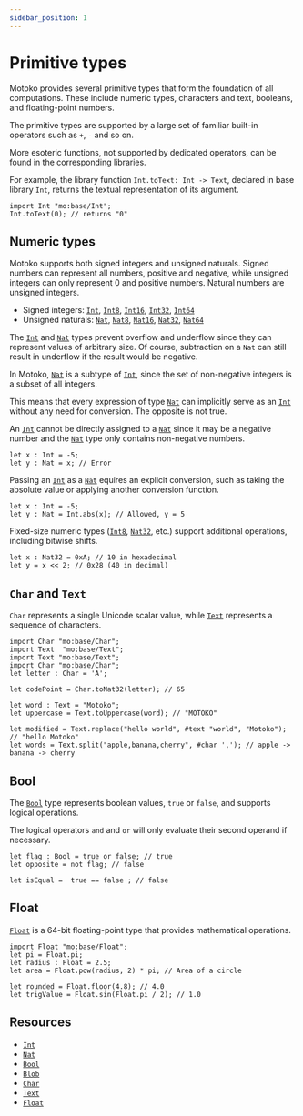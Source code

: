 ```yaml
---
sidebar_position: 1
---
```


# Primitive types

Motoko provides several primitive types that form the foundation of all computations. These include numeric types, characters and text, booleans, and floating-point numbers.

The primitive types are supported by a large set of familiar built-in operators such as `+`, `-` and so on.

More esoteric functions, not supported by dedicated operators, can be found in the corresponding libraries.

For example, the library function `Int.toText: Int -> Text`, declared in base library `Int`, returns the textual representation of its argument.

```motoko name=int
import Int "mo:base/Int";
Int.toText(0); // returns "0"
```

## Numeric types

Motoko supports both signed integers and unsigned naturals. Signed numbers can represent all numbers, positive and negative, while unsigned integers can only represent 0 and positive numbers. Natural numbers are unsigned integers.

- Signed integers: [`Int`](https://internetcomputer.org/docs/motoko/base/Int), [`Int8`](https://internetcomputer.org/docs/motoko/base/Int8), [`Int16`](https://internetcomputer.org/docs/motoko/base/Int16), [`Int32`](https://internetcomputer.org/docs/motoko/base/Int32), [`Int64`](https://internetcomputer.org/docs/motoko/base/Int64)
- Unsigned naturals: [`Nat`](https://internetcomputer.org/docs/motoko/base/Nat), [`Nat8`](https://internetcomputer.org/docs/motoko/base/Nat8), [`Nat16`](https://internetcomputer.org/docs/motoko/base/Nat16), [`Nat32`](https://internetcomputer.org/docs/motoko/base/Nat32), [`Nat64`](https://internetcomputer.org/docs/motoko/base/Nat64)

The [`Int`](https://internetcomputer.org/docs/motoko/base/Int) and [`Nat`](https://internetcomputer.org/docs/motoko/base/Nat) types prevent overflow and underflow since they can represent values of arbitrary size. Of course, subtraction on a `Nat` can still result in underflow if the result would be negative.

In Motoko, [`Nat`](https://internetcomputer.org/docs/motoko/base/Nat) is a subtype of [`Int`](https://internetcomputer.org/docs/motoko/base/Int), since the set of non-negative integers is a subset of all integers.

This means that every expression of type [`Nat`](https://internetcomputer.org/docs/motoko/base/Nat) can implicitly serve as an [`Int`](https://internetcomputer.org/docs/motoko/base/Int) without any need for conversion. The opposite is not true.

An [`Int`](https://internetcomputer.org/docs/motoko/base/Int) cannot be directly assigned to a [`Nat`](https://internetcomputer.org/docs/motoko/base/) since it may be a negative number and the [`Nat`](https://internetcomputer.org/docs/motoko/base/Nat) type only contains non-negative numbers.

```motoko
let x : Int = -5;
let y : Nat = x; // Error
```

Passing an [`Int`](https://internetcomputer.org/docs/motoko/base/Int) as a [`Nat`](https://internetcomputer.org/docs/motoko/base/Nat) equires an explicit conversion, such as taking the absolute value or applying another conversion function.

```motoko no-repl
let x : Int = -5;
let y : Nat = Int.abs(x); // Allowed, y = 5
```

Fixed-size numeric types ([`Int8`](https://internetcomputer.org/docs/motoko/base/Int8), [`Nat32`](https://internetcomputer.org/docs/motoko/base/Nat32), etc.) support additional operations, including bitwise shifts.

```motoko
let x : Nat32 = 0xA; // 10 in hexadecimal
let y = x << 2; // 0x28 (40 in decimal)
```

## `Char` and `Text`

`Char` represents a single Unicode scalar value, while [`Text`](https://internetcomputer.org/docs/motoko/base/Text) represents a sequence of characters.

```motoko
import Char "mo:base/Char";
import Text  "mo:base/Text";
import Text "mo:base/Text";
import Char "mo:base/Char";
let letter : Char = 'A';

let codePoint = Char.toNat32(letter); // 65

let word : Text = "Motoko";
let uppercase = Text.toUppercase(word); // "MOTOKO"

let modified = Text.replace("hello world", #text "world", "Motoko"); // "hello Motoko"
let words = Text.split("apple,banana,cherry", #char ','); // apple -> banana -> cherry
```

## Bool

The [`Bool`](https://internetcomputer.org/docs/motoko/base/Bool) type represents boolean values, `true` or `false`, and supports logical operations.

The logical operators `and` and `or` will only evaluate their second operand if necessary.

```motoko
let flag : Bool = true or false; // true
let opposite = not flag; // false

let isEqual =  true == false ; // false
```

## Float

[`Float`](https://internetcomputer.org/docs/motoko/base/Float) is a 64-bit floating-point type that provides mathematical operations.

```motoko
import Float "mo:base/Float";
let pi = Float.pi;
let radius : Float = 2.5;
let area = Float.pow(radius, 2) * pi; // Area of a circle

let rounded = Float.floor(4.8); // 4.0
let trigValue = Float.sin(Float.pi / 2); // 1.0
```

## Resources

- [`Int`](https://internetcomputer.org/docs/motoko/base/Int)
- [`Nat`](https://internetcomputer.org/docs/motoko/base/Nat)
- [`Bool`](https://internetcomputer.org/docs/motoko/base/Bool)
- [`Blob`](https://internetcomputer.org/docs/motoko/base/Blob)
- [`Char`](https://internetcomputer.org/docs/motoko/base/Char)
- [`Text`](https://internetcomputer.org/docs/motoko/base/Text)
- [`Float`](https://internetcomputer.org/docs/motoko/base/Float)

